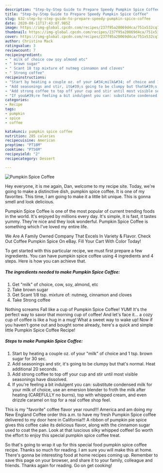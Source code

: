 ```yaml
---
description: "Step-by-Step Guide to Prepare Speedy Pumpkin Spice Coffee"
title: "Step-by-Step Guide to Prepare Speedy Pumpkin Spice Coffee"
slug: 632-step-by-step-guide-to-prepare-speedy-pumpkin-spice-coffee
date: 2020-08-11T17:43:07.985Z
image: https://img-global.cpcdn.com/recipes/237f95a20069d4ca/751x532cq70/pumpkin-spice-coffee-recipe-main-photo.jpg
thumbnail: https://img-global.cpcdn.com/recipes/237f95a20069d4ca/751x532cq70/pumpkin-spice-coffee-recipe-main-photo.jpg
cover: https://img-global.cpcdn.com/recipes/237f95a20069d4ca/751x532cq70/pumpkin-spice-coffee-recipe-main-photo.jpg
author: Christina Mack
ratingvalue: 3
reviewcount: 7
recipeingredient:
- " milk of choice cow soy almond etc"
- " brown sugar"
- " Scant 18 tsp mixture of nutmeg cinnamon and cloves"
- " Strong coffee"
recipeinstructions:
- "Start by heating a couple oz. of your &#34;milk&#34; of choice and 1 tsp. brown sugar for 30 sec."
- "Add seasonings and stir, it&#39;s going to be clumpy but that&#39;s normal. Heat additional 20 seconds."
- "Add strong coffee to top off your cup and stir until most visible seasonings have dissolved."
- "If you&#39;re feeling a bit indulgent you can: substitute condensed milk for your milk of choice, use an emersion blender to froth the milk after heating (CAREFULLY no burns), top with whipped cream, and even drizzle caramel on top for a real coffee shop feel."
categories:
- Recipe
tags:
- pumpkin
- spice
- coffee

katakunci: pumpkin spice coffee 
nutrition: 285 calories
recipecuisine: American
preptime: "PT18M"
cooktime: "PT56M"
recipeyield: "2"
recipecategory: Dessert

---
```



![Pumpkin Spice Coffee](https://img-global.cpcdn.com/recipes/237f95a20069d4ca/751x532cq70/pumpkin-spice-coffee-recipe-main-photo.jpg)

Hey everyone, it is me again, Dan, welcome to my recipe site. Today, we're going to make a distinctive dish, pumpkin spice coffee. It is one of my favorites. This time, I am going to make it a little bit unique. This is gonna smell and look delicious.

Pumpkin Spice Coffee is one of the most popular of current trending foods in the world. It's enjoyed by millions every day. It's simple, it is fast, it tastes yummy. They're nice and they look wonderful. Pumpkin Spice Coffee is something which I've loved my entire life.

We Are A Family Owned Company That Excels In Variety &amp; Flavor. Check Out Coffee Pumpkin Spice On eBay. Fill Your Cart With Color Today!


To get started with this particular recipe, we must first prepare a few ingredients. You can have pumpkin spice coffee using 4 ingredients and 4 steps. Here is how you can achieve that.

<!--inarticleads1-->

##### The ingredients needed to make Pumpkin Spice Coffee:

1. Get  &#34;milk&#34; of choice, cow, soy, almond, etc
1. Take  brown sugar
1. Get  Scant 1/8 tsp. mixture of: nutmeg, cinnamon and cloves
1. Take  Strong coffee


Nothing screams Fall like a cup of Pumpkin Spice Coffee! YUM! It&#39;s the perfect way to savor that morning cup of coffee! And let&#39;s face it… a cozy cup of coffee is like a hug in a mug! What a sweet way to wake up! Now if you haven&#39;t gone out and bought some already, here&#39;s a quick and simple little Pumpkin Spice Coffee Recipe! 

<!--inarticleads2-->

##### Steps to make Pumpkin Spice Coffee:

1. Start by heating a couple oz. of your &#34;milk&#34; of choice and 1 tsp. brown sugar for 30 sec.
1. Add seasonings and stir, it&#39;s going to be clumpy but that&#39;s normal. Heat additional 20 seconds.
1. Add strong coffee to top off your cup and stir until most visible seasonings have dissolved.
1. If you&#39;re feeling a bit indulgent you can: substitute condensed milk for your milk of choice, use an emersion blender to froth the milk after heating (CAREFULLY no burns), top with whipped cream, and even drizzle caramel on top for a real coffee shop feel.


This is my &#34;favorite&#34; coffee flavor year round!!! America and am doing my New England Coffee order this a.m. to have my fresh Pumpkin Spice coffee delivered to my door here in California!!! A ribbon of pumpkin pie spice gives this coffee cake its delicious flavor, along with the cinnamon sugar used to coat the pan. Look at that luscious silky whipped coffee! So worth the effort to enjoy this special pumpkin spice coffee treat. 

So that's going to wrap it up for this special food pumpkin spice coffee recipe. Thanks so much for reading. I am sure you will make this at home. There's gonna be interesting food at home recipes coming up. Remember to save this page on your browser, and share it to your family, colleague and friends. Thanks again for reading. Go on get cooking!
